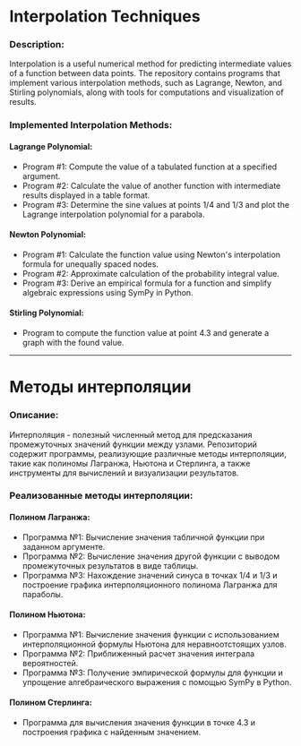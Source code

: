 # Interpolation Techniques

### Description:
Interpolation is a useful numerical method for predicting intermediate values of a function between data points. The repository contains programs that implement various interpolation methods, such as Lagrange, Newton, and Stirling polynomials, along with tools for computations and visualization of results.

### Implemented Interpolation Methods:
#### Lagrange Polynomial:
- Program #1: Compute the value of a tabulated function at a specified argument.
- Program #2: Calculate the value of another function with intermediate results displayed in a table format.
- Program #3: Determine the sine values at points 1/4 and 1/3 and plot the Lagrange interpolation polynomial for a parabola.

#### Newton Polynomial:
- Program #1: Calculate the function value using Newton's interpolation formula for unequally spaced nodes.
- Program #2: Approximate calculation of the probability integral value.
- Program #3: Derive an empirical formula for a function and simplify algebraic expressions using SymPy in Python.

#### Stirling Polynomial:
- Program to compute the function value at point 4.3 and generate a graph with the found value.

---

# Методы интерполяции

### Описание:
Интерполяция - полезный численный метод для предсказания промежуточных значений функции между узлами. Репозиторий содержит программы, реализующие различные методы интерполяции, такие как полиномы Лагранжа, Ньютона и Стерлинга, а также инструменты для вычислений и визуализации результатов.

### Реализованные методы интерполяции:
#### Полином Лагранжа:
- Программа №1: Вычисление значения табличной функции при заданном аргументе.
- Программа №2: Вычисление значения другой функции с выводом промежуточных результатов в виде таблицы.
- Программа №3: Нахождение значений синуса в точках 1/4 и 1/3 и построение графика интерполяционного полинома Лагранжа для параболы.

#### Полином Ньютона:
- Программа №1: Вычисление значения функции с использованием интерполяционной формулы Ньютона для неравноотстоящих узлов.
- Программа №2: Приближенный расчет значения интеграла вероятностей.
- Программа №3: Получение эмпирической формулы для функции и упрощение алгебраического выражения с помощью SymPy в Python.

#### Полином Стерлинга:
- Программа для вычисления значения функции в точке 4.3 и построения графика с найденным значением.

